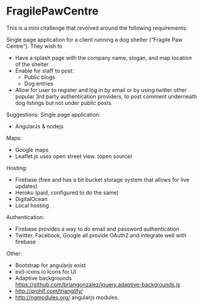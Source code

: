 # FragilePawCentre
This is a mini challenge that revolved around the following requirements:

Single page application for a client running a dog shelter (“Fragile Paw Centre”). They wish to 
- Have a splash page with the company name, slogan, and map location of the shelter
- Enable for staff to post:
    - Public blogs
    - Dog entries
- Allow for user to register and log in by email or by using twitter other popular 3rd party authentication providers, to post comment underneath dog listings but not under public posts

Suggestions:
Single page application:
- AngularJs & nodejs

Maps:
- Google maps
- Leaflet.js uses open street view. (open source) 

Hosting:
- Firebase (free and has a bit bucket storage system that allows for live updates) 
- Heroku (paid, configured to do the same)
- DigitalOcean
- Local hosting

Authentication:
- Firebase provides a way to do email and password authentication
- Twitter, Facebook, Google all provide OAuth2 and integrate well with firebase

Other:
- Bootstrap for angularjs exist
- evil-icons.io Icons for UI
- Adaptive backgrounds https://github.com/briangonzalez/jquery.adaptive-backgrounds.js
- http://qrohlf.com/trianglify/
- http://ngmodules.org/ angularjs modules. 	
